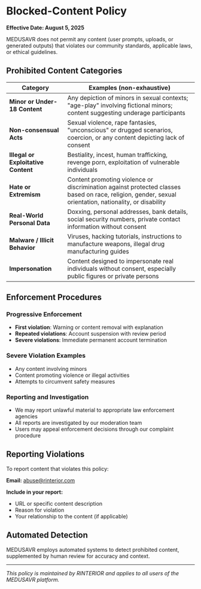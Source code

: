 # Blocked-Content Policy

**Effective Date: August 5, 2025**

MEDUSAVR does not permit any content (user prompts, uploads, or generated outputs) that violates our community standards, applicable laws, or ethical guidelines.

## Prohibited Content Categories

| Category | Examples (non-exhaustive) |
|----------|---------------------------|
| **Minor or Under-18 Content** | Any depiction of minors in sexual contexts; "age-play" involving fictional minors; content suggesting underage participants |
| **Non-consensual Acts** | Sexual violence, rape fantasies, "unconscious" or drugged scenarios, coercion, or any content depicting lack of consent |
| **Illegal or Exploitative Content** | Bestiality, incest, human trafficking, revenge porn, exploitation of vulnerable individuals |
| **Hate or Extremism** | Content promoting violence or discrimination against protected classes based on race, religion, gender, sexual orientation, nationality, or disability |
| **Real-World Personal Data** | Doxxing, personal addresses, bank details, social security numbers, private contact information without consent |
| **Malware / Illicit Behavior** | Viruses, hacking tutorials, instructions to manufacture weapons, illegal drug manufacturing guides |
| **Impersonation** | Content designed to impersonate real individuals without consent, especially public figures or private persons |

## Enforcement Procedures

### Progressive Enforcement
- **First violation**: Warning or content removal with explanation
- **Repeated violations**: Account suspension with review period
- **Severe violations**: Immediate permanent account termination

### Severe Violation Examples
- Any content involving minors
- Content promoting violence or illegal activities
- Attempts to circumvent safety measures

### Reporting and Investigation
- We may report unlawful material to appropriate law enforcement agencies
- All reports are investigated by our moderation team
- Users may appeal enforcement decisions through our complaint procedure

## Reporting Violations

To report content that violates this policy:

**Email:** abuse@rinterior.com

**Include in your report:**
- URL or specific content description
- Reason for violation
- Your relationship to the content (if applicable)

## Automated Detection

MEDUSAVR employs automated systems to detect prohibited content, supplemented by human review for accuracy and context.

---

*This policy is maintained by RINTERIOR and applies to all users of the MEDUSAVR platform.*
